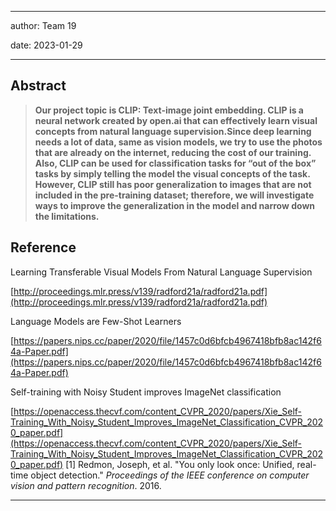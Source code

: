 
---
author: Team 19

date: 2023-01-29

---
## Abstract
> **Our project topic is CLIP: Text-image joint embedding. CLIP is a neural network created by open.ai that can effectively learn visual concepts from natural language supervision.Since deep learning needs a lot of data, same as vision models, we try to use the photos that are already on the internet, reducing the cost of our training. Also, CLIP can be used for classification tasks for “out of the box” tasks by simply telling the model the visual concepts of the task. However, CLIP still has poor generalization to images that are not included in the pre-training dataset; therefore, we will investigate ways to improve the generalization in the model and narrow down the limitations.**

  
 
## Reference
  
Learning Transferable Visual Models From Natural Language Supervision

[http://proceedings.mlr.press/v139/radford21a/radford21a.pdf](http://proceedings.mlr.press/v139/radford21a/radford21a.pdf)

 
Language Models are Few-Shot Learners

[https://papers.nips.cc/paper/2020/file/1457c0d6bfcb4967418bfb8ac142f64a-Paper.pdf](https://papers.nips.cc/paper/2020/file/1457c0d6bfcb4967418bfb8ac142f64a-Paper.pdf)


Self-training with Noisy Student improves ImageNet classification

[https://openaccess.thecvf.com/content_CVPR_2020/papers/Xie_Self-Training_With_Noisy_Student_Improves_ImageNet_Classification_CVPR_2020_paper.pdf](https://openaccess.thecvf.com/content_CVPR_2020/papers/Xie_Self-Training_With_Noisy_Student_Improves_ImageNet_Classification_CVPR_2020_paper.pdf)
[1] Redmon, Joseph, et al. "You only look once: Unified, real-time object detection." *Proceedings of the IEEE conference on computer vision and pattern recognition*. 2016.

  

---